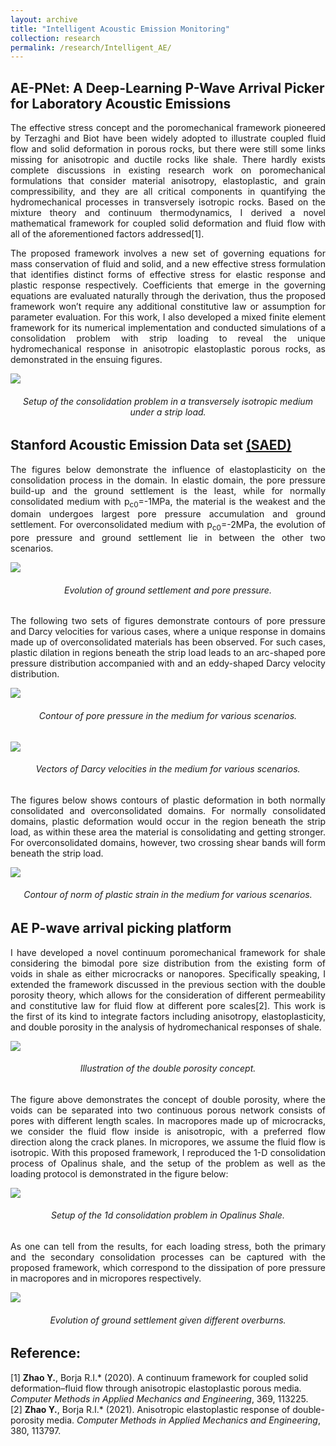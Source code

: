 ```yaml
---
layout: archive
title: "Intelligent Acoustic Emission Monitoring"
collection: research
permalink: /research/Intelligent_AE/
---
```


## AE-PNet: A Deep-Learning P-Wave Arrival Picker for Laboratory Acoustic Emissions
<p align="justify">
The effective stress concept and the poromechanical framework pioneered by Terzaghi and Biot have been widely adopted to illustrate coupled fluid flow and solid deformation in porous rocks, but there were still some links missing for anisotropic and ductile rocks like shale. There hardly exists complete discussions in existing research work on poromechanical formulations that consider material anisotropy, elastoplastic, and grain compressibility, and they are all critical components in quantifying the hydromechanical processes in transversely isotropic rocks. Based on the mixture theory and continuum thermodynamics, I derived a novel mathematical framework for coupled solid deformation and fluid flow with all of the aforementioned factors addressed[1].  
</p> 
<p align="justify">
The proposed framework involves a new set of governing equations for mass conservation of fluid and solid, and a new effective stress formulation that identifies distinct forms of effective stress for elastic response and plastic response respectively. Coefficients that emerge in the governing equations are evaluated naturally through the derivation, thus the proposed framework won’t require any additional constitutive law or assumption for parameter evaluation. For this work, I also developed a mixed finite element framework for its numerical implementation and conducted simulations of a consolidation problem with strip loading to reveal the unique hydromechanical response in anisotropic elastoplastic porous rocks, as demonstrated in the ensuing figures.   
</p>

<img src="/images/SP_1.PNG"/>  
<h6 align="center">Setup of the consolidation problem in a transversely isotropic medium under a strip load.  
</h6>

## Stanford Acoustic Emission Data set [(SAED)](https://purl.stanford.edu/mz374gr4108)
<p align="justify">
The figures below demonstrate the influence of elastoplasticity on the consolidation process in the domain. In elastic domain, the pore pressure build-up and the ground settlement is the least, while for normally consolidated medium with p<sub>c0</sub>=-1MPa, the material is the weakest and the domain undergoes largest pore pressure accumulation and ground settlement. For overconsolidated medium with p<sub>c0</sub>=-2MPa, the evolution of pore pressure and ground settlement lie in between the other two scenarios.  
</p>

<img src="/images/SP_2.jpg"/>  
<h6 align="center">Evolution of ground settlement and pore pressure.  
</h6>

<p align="justify">
The following two sets of figures demonstrate contours of pore pressure and Darcy velocities for various cases, where a unique response in domains made up of  overconsolidated materials has been observed. For such cases, plastic dilation in regions beneath the strip load leads to an arc-shaped pore pressure distribution accompanied with and an eddy-shaped Darcy velocity distribution.   
</p>

<img src="/images/SP_3.PNG"/>  
<h6 align="center">Contour of pore pressure in the medium for various scenarios.  
</h6>

<img src="/images/SP_4.PNG"/>  
<h6 align="center">Vectors of Darcy velocities in the medium for various scenarios.   
</h6>

<p align="justify">
The figures below shows contours of plastic deformation in both normally consolidated and overconsolidated domains. For normally consolidated domains, plastic deformation would occur in the region beneath the strip load, as within these area the material is consolidating and getting stronger. For overconsolidated domains, however, two crossing shear bands will form beneath the strip load.
</p>

<img src="/images/SP_5.PNG"/>  
<h6 align="center">Contour of norm of plastic strain in the medium for various scenarios.   
</h6>

## AE P-wave arrival picking platform
<p align="justify">
I have developed a novel continuum poromechanical framework for shale considering the bimodal pore size distribution from the existing form of voids in shale as either microcracks or nanopores. Specifically speaking, I extended the framework discussed in the previous section with the double porosity theory, which allows for the consideration of different permeability and constitutive law for fluid flow at different pore scales[2]. This work is the first of its kind to integrate factors including anisotropy, elastoplasticity, and double porosity in the analysis of hydromechanical responses of shale. 
</p>
<img src="/images/DP_illu.jpg"/>  
<h6 align="center">Illustration of the double porosity concept.   
</h6>
<p align="justify">
The figure above demonstrates the concept of double porosity, where the voids can be separated into two continuous porous network consists of pores with different length scales. In macropores made up of microcracks, we consider the fluid flow inside is anisotropic, with a preferred flow direction along the crack planes. In micropores, we assume the fluid flow is isotropic. With this proposed framework, I reproduced the 1-D consolidation process of Opalinus shale, and the setup of the problem as well as the loading protocol is demonstrated in the figure below:  
</p>
<img src="/images/DP_1.jpg"/>  
<h6 align="center">Setup of the 1d consolidation problem in Opalinus Shale.   
</h6>
<p align="justify">
As one can tell from the results, for each loading stress, both the primary and the secondary consolidation processes can be captured with the proposed framework, which correspond to the dissipation of pore pressure in macropores and in micropores respectively.  
</p>
<img src="/images/DP_2.PNG"/>  
<h6 align="center">Evolution of ground settlement given different overburns.   
</h6>

## Reference:
\[1\] <b>Zhao Y.</b>, Borja R.I.\* (2020). A continuum framework for coupled solid deformation–fluid flow through anisotropic elastoplastic porous media. <i>Computer Methods in Applied Mechanics and Engineering</i>, 369, 113225.  <br>
\[2\] <b>Zhao Y.</b>, Borja R.I.\* (2021). Anisotropic elastoplastic response of double-porosity media. <i>Computer Methods in Applied Mechanics and Engineering</i>, 380, 113797.
